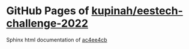 GitHub Pages of [kupinah/eestech-challenge-2022](https://github.com/kupinah/eestech-challenge-2022.git)
===
Sphinx html documentation of [ac4ee4cb](https://github.com/kupinah/eestech-challenge-2022/tree/ac4ee4cb04ebecdd1e0ce8eaa8db14f00c80e536)
